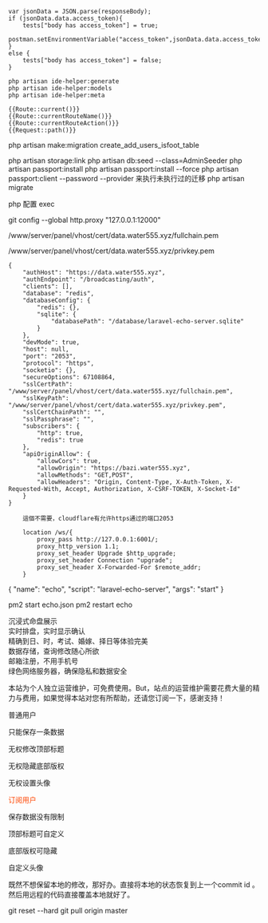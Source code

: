 ````
var jsonData = JSON.parse(responseBody);
if (jsonData.data.access_token){
    tests["body has access_token"] = true;
    postman.setEnvironmentVariable("access_token",jsonData.data.access_token);
}
else {
    tests["body has access_token"] = false;
}
````
````
php artisan ide-helper:generate
php artisan ide-helper:models
php artisan ide-helper:meta

`````
````
{{Route::current()}}
{{Route::currentRouteName()}}
{{Route::currentRouteAction()}}
{{Request::path()}}
````
php artisan make:migration create_add_users_isfoot_table

php artisan storage:link
php artisan db:seed --class=AdminSeeder
php artisan passport:install
php artisan passport:install --force
php artisan passport:client --password --provider
来执行未执行过的迁移
php artisan migrate

php 配置 exec

git config --global http.proxy "127.0.0.1:12000"


/www/server/panel/vhost/cert/data.water555.xyz/fullchain.pem

/www/server/panel/vhost/cert/data.water555.xyz/privkey.pem


````
{
	"authHost": "https://data.water555.xyz",
	"authEndpoint": "/broadcasting/auth",
	"clients": [],
	"database": "redis",
	"databaseConfig": {
		"redis": {},
		"sqlite": {
			"databasePath": "/database/laravel-echo-server.sqlite"
		}
	},
	"devMode": true,
	"host": null,
	"port": "2053",
	"protocol": "https",
	"socketio": {},
	"secureOptions": 67108864,
	"sslCertPath": "/www/server/panel/vhost/cert/data.water555.xyz/fullchain.pem",
	"sslKeyPath": "/www/server/panel/vhost/cert/data.water555.xyz/privkey.pem",
	"sslCertChainPath": "",
	"sslPassphrase": "",
	"subscribers": {
		"http": true,
		"redis": true
	},
	"apiOriginAllow": {
		"allowCors": true,
		"allowOrigin": "https://bazi.water555.xyz",
		"allowMethods": "GET,POST",
		"allowHeaders": "Origin, Content-Type, X-Auth-Token, X-Requested-With, Accept, Authorization, X-CSRF-TOKEN, X-Socket-Id"
	}
}
````

````
    這個不需要，cloudflare有允许https通过的端口2053
    
    location /ws/{
        proxy_pass http://127.0.0.1:6001/;
        proxy_http_version 1.1;
        proxy_set_header Upgrade $http_upgrade;
        proxy_set_header Connection "upgrade";
        proxy_set_header X-Forwarded-For $remote_addr;
    }   
````


{
  "name": "echo",
  "script": "laravel-echo-server",
  "args": "start"
}

pm2 start echo.json
pm2 restart echo

沉浸式命盘展示 <br />
实时排盘，实时显示确认 <br>
精确到日、时，考试、婚嫁、择日等体验完美 <br>
数据存储，查询修改随心所欲<br>
邮箱注册，不用手机号<br>
绿色网络服务器，确保隐私和数据安全<br>


<p style="text-align: justify;">
本站为个人独立运营维护，可免费使用。But，站点的运营维护需要花费大量的精力与费用，如果觉得本站对您有所帮助，还请您订阅一下，感谢支持！
</p>

<div class="row">

<div class="col col-6">
<p>普通用户</p>
<p class="subtitle-2">只能保存一条数据</p>
<p class="subtitle-2">无权修改顶部标题</p>
<p class="subtitle-2">无权隐藏底部版权</p>
<p class="subtitle-2">无权设置头像</p>
</div>

<div class="col col-6">
<p style="color: orangered;">订阅用户</p>
<p class="subtitle-2">保存数据没有限制</p>
<p class="subtitle-2">顶部标题可自定义</p>
<p class="subtitle-2">底部版权可隐藏</p>
<p class="subtitle-2">自定义头像</p>
</div>

</div>

既然不想保留本地的修改，那好办。直接将本地的状态恢复到上一个commit id 。然后用远程的代码直接覆盖本地就好了。

git reset --hard 
git pull origin master